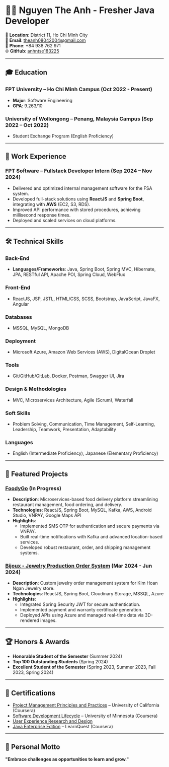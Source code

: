 # 👨‍💻 Nguyen The Anh - Fresher Java Developer

📍 **Location**: District 11, Ho Chi Minh City  
📧 **Email**: [theanh08042004@gmail.com](mailto:theanh08042004@gmail.com)  
📱 **Phone**: +84 938 762 971  
🌐 **GitHub**: [anhntse183225](https://github.com/anhntse183225)

---

## 🎓 Education

### **FPT University – Ho Chi Minh Campus** (Oct 2022 - Present)
- **Major**: Software Engineering
- **GPA**: 9.263/10

### **University of Wollongong – Penang, Malaysia Campus** (Sep 2022 – Oct 2022)
- Student Exchange Program (English Proficiency)

---

## 💼 Work Experience

### **FPT Software** – Fullstack Developer Intern (Sep 2024 – Nov 2024)
- Delivered and optimized internal management software for the FSA system.
- Developed full-stack solutions using **ReactJS** and **Spring Boot**, integrating with **AWS** (EC2, S3, RDS).
- Improved API performance with stored procedures, achieving millisecond response times.
- Deployed and scaled services on cloud platforms.

---

## 🛠️ Technical Skills

### **Back-End**
- **Languages/Frameworks**: Java, Spring Boot, Spring MVC, Hibernate, JPA, RESTful API, Apache POI, Spring Cloud, WebFlux

### **Front-End**
- ReactJS, JSP, JSTL, HTML/CSS, SCSS, Bootstrap, JavaScript, JavaFX, Angular

### **Databases**
- MSSQL, MySQL, MongoDB

### **Deployment**
- Microsoft Azure, Amazon Web Services (AWS), DigitalOcean Droplet

### **Tools**
- Git/GitHub/GitLab, Docker, Postman, Swagger UI, Jira

### **Design & Methodologies**
- MVC, Microservices Architecture, Agile (Scrum), Waterfall

### **Soft Skills**
- Problem Solving, Communication, Time Management, Self-Learning, Leadership, Teamwork, Presentation, Adaptability

### **Languages**
- English (Intermediate Proficiency), Japanese (Elementary Proficiency)

---

## 🚀 Featured Projects

### [**FoodyGo**](https://github.com/tanloc109/foody-go) (In Progress)
- **Description**: Microservices-based food delivery platform streamlining restaurant management, food ordering, and delivery.
- **Technologies**: ReactJS, Spring Boot, MySQL, Kafka, AWS, Android Studio, VNPAY, Google Maps API
- **Highlights**: 
  - Implemented SMS OTP for authentication and secure payments via VNPAY.
  - Built real-time notifications with Kafka and advanced location-based services.
  - Developed robust restaurant, order, and shipping management systems.

### [**Bijoux - Jewelry Production Order System**](https://github.com/anhntse183225/jpos) (Mar 2024 - Jun 2024)
- **Description**: Custom jewelry order management system for Kim Hoan Ngan Jewelry store.
- **Technologies**: ReactJS, Spring Boot, Cloudinary Storage, MSSQL, Azure
- **Highlights**:
  - Integrated Spring Security JWT for secure authentication.
  - Implemented payment and warranty certificate generation.
  - Deployed APIs using Azure and managed real-time data via 3D-rendered images.

---

## 🏆 Honors & Awards
- **Honorable Student of the Semester** (Summer 2024)
- **Top 100 Outstanding Students** (Spring 2024)
- **Excellent Student of the Semester** (Spring 2023, Summer 2023, Fall 2023, Spring 2024)

---

## 📜 Certifications
- [Project Management Principles and Practices](https://www.coursera.org/account/accomplishments/specialization/certificate/5J6CLAHFXRDJ) – University of California (Coursera)
- [Software Development Lifecycle](https://www.coursera.org/account/accomplishments/specialization/certificate/X2URNR53ZWCE) – University of Minnesota (Coursera)
- [User Experience Research and Design](https://www.coursera.org/account/accomplishments/specialization/certificate/JPHH8JNUMECW)
- [Java Enterprise Edition](https://www.coursera.org/account/accomplishments/specialization/certificate/VLDES4C78VGC) – LearnQuest (Coursera)

---

## 🌟 Personal Motto
**"Embrace challenges as opportunities to learn and grow."**
